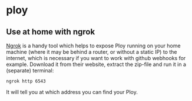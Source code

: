 ploy
====


Use at home with ngrok
----------------------

[Ngrok](https://ngrok.com/) is a handy tool which helps to expose Ploy running
on your home machine (where it may be behind a router, or without a static IP)
to the internet, which is necessary if you want to work with github webhooks for
example. Download it from their website, extract the
zip-file and run it in a (separate) terminal:

```
ngrok http 6543
```
It will tell you at which address you can find your Ploy.

